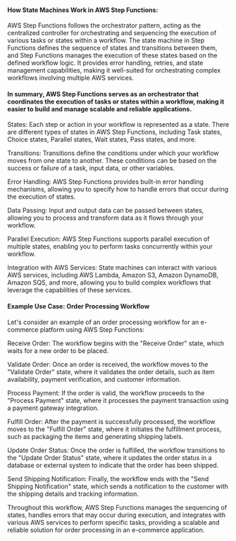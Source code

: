 
#### How State Machines Work in AWS Step Functions:

AWS Step Functions follows the orchestrator pattern, acting as the centralized controller for orchestrating and sequencing the execution of various tasks or states within a workflow. The state machine in Step Functions defines the sequence of states and transitions between them, and Step Functions manages the execution of these states based on the defined workflow logic. It provides error handling, retries, and state management capabilities, making it well-suited for orchestrating complex workflows involving multiple AWS services.

#### In summary, AWS Step Functions serves as an orchestrator that coordinates the execution of tasks or states within a workflow, making it easier to build and manage scalable and reliable applications.

States: Each step or action in your workflow is represented as a state. There are different types of states in AWS Step Functions, including Task states, Choice states, Parallel states, Wait states, Pass states, and more.

Transitions: Transitions define the conditions under which your workflow moves from one state to another. These conditions can be based on the success or failure of a task, input data, or other variables.

Error Handling: AWS Step Functions provides built-in error handling mechanisms, allowing you to specify how to handle errors that occur during the execution of states.

Data Passing: Input and output data can be passed between states, allowing you to process and transform data as it flows through your workflow.

Parallel Execution: AWS Step Functions supports parallel execution of multiple states, enabling you to perform tasks concurrently within your workflow.

Integration with AWS Services: State machines can interact with various AWS services, including AWS Lambda, Amazon S3, Amazon DynamoDB, Amazon SQS, and more, allowing you to build complex workflows that leverage the capabilities of these services.

#### Example Use Case: Order Processing Workflow

Let's consider an example of an order processing workflow for an e-commerce platform using AWS Step Functions:

Receive Order: The workflow begins with the "Receive Order" state, which waits for a new order to be placed.

Validate Order: Once an order is received, the workflow moves to the "Validate Order" state, where it validates the order details, such as item availability, payment verification, and customer information.

Process Payment: If the order is valid, the workflow proceeds to the "Process Payment" state, where it processes the payment transaction using a payment gateway integration.

Fulfill Order: After the payment is successfully processed, the workflow moves to the "Fulfill Order" state, where it initiates the fulfillment process, such as packaging the items and generating shipping labels.

Update Order Status: Once the order is fulfilled, the workflow transitions to the "Update Order Status" state, where it updates the order status in a database or external system to indicate that the order has been shipped.

Send Shipping Notification: Finally, the workflow ends with the "Send Shipping Notification" state, which sends a notification to the customer with the shipping details and tracking information.

Throughout this workflow, AWS Step Functions manages the sequencing of states, handles errors that may occur during execution, and integrates with various AWS services to perform specific tasks, providing a scalable and reliable solution for order processing in an e-commerce application.
